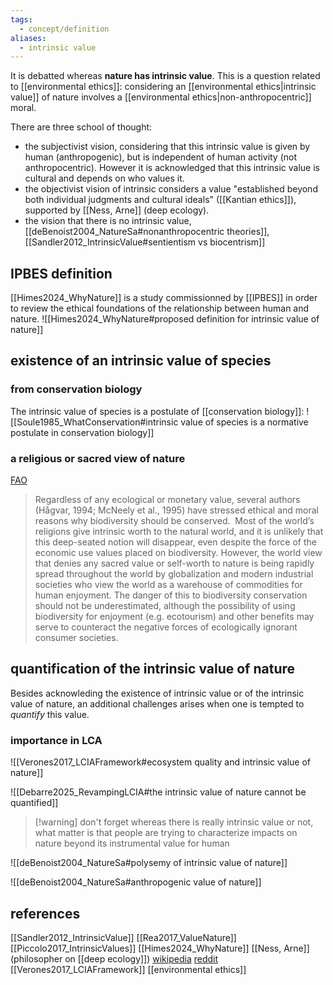 ```yaml
---
tags:
  - concept/definition
aliases:
  - intrinsic value
---
```

It is debatted whereas **nature has intrinsic value**. This is a question related to [[environmental ethics]]: considering an [[environmental ethics|intrinsic value]] of nature involves a [[environmental ethics|non-anthropocentric]] moral.

There are three school of thought:
- the subjectivist vision, considering that this intrinsic value is given by human (anthropogenic), but is independent of human activity (not anthropocentric). However it is acknowledged that this intrinsic value is cultural and depends on who values it.
- the objectivist vision of intrinsic considers a value "established beyond both individual judgments and cultural ideals" ([[Kantian ethics]]), supported by [[Ness, Arne]] (deep ecology).
- the vision that there is no intrinsic value, 
[[deBenoist2004_NatureSa#nonanthropocentric theories]], [[Sandler2012_IntrinsicValue#sentientism vs biocentrism]]
## IPBES definition
[[Himes2024_WhyNature]] is a study commissionned by [[IPBES]] in order to review the ethical foundations of the relationship between human and nature.
![[Himes2024_WhyNature#proposed definition for intrinsic value of nature]]
## existence of an intrinsic value of species
### from conservation biology
The intrinsic value of species is a postulate of [[conservation biology]]: ![[Soule1985_WhatConservation#intrinsic value of species is a normative postulate in conservation biology]]
### a religious or sacred view of nature
[FAO](https://www.fao.org/agriculture/crops/thematic-sitemap/theme/compendium/tools-guidelines/how-to-conserve-soil-biodiversity/en/)
> Regardless of any ecological or monetary value, several authors (Hågvar, 1994; McNeely et al., 1995) have stressed ethical and moral reasons why biodiversity should be conserved.  Most of the world’s religions give intrinsic worth to the natural world, and it is unlikely that this deep-seated notion will disappear, even despite the force of the economic use values placed on biodiversity. However, the world view that denies any sacred value or self-worth to nature is being rapidly spread throughout the world by globalization and modern industrial societies who view the world as a warehouse of commodities for human enjoyment. The danger of this to biodiversity conservation should not be underestimated, although the possibility of using biodiversity for enjoyment (e.g. ecotourism) and other benefits may serve to counteract the negative forces of ecologically ignorant consumer societies.
## quantification of the intrinsic value of nature
Besides acknowleding the existence of intrinsic value or of the intrinsic value of nature, an additional challenges arises when one is tempted to *quantify* this value.
### importance in LCA
![[Verones2017_LCIAFramework#ecosystem quality and intrinsic value of nature]]

![[Debarre2025_RevampingLCIA#the intrinsic value of nature cannot be quantified]]

>[!warning] don't forget
>whereas there is really intrinsic value or not, what matter is that people are trying to characterize impacts on nature beyond its instrumental value for human

![[deBenoist2004_NatureSa#polysemy of intrinsic value of nature]]

![[deBenoist2004_NatureSa#anthropogenic value of nature]]

## references
[[Sandler2012_IntrinsicValue]]
[[Rea2017_ValueNature]]
[[Piccolo2017_IntrinsicValues]]
[[Himes2024_WhyNature]]
[[Ness, Arne]] (philosopher on [[deep ecology]])
[wikipedia](https://en.wikipedia.org/wiki/Intrinsic_value_(ethics)#Total_intrinsic_value)
[reddit](https://www.reddit.com/r/askphilosophy/comments/1416hlc/how_could_there_ever_been_such_a_thing_as_an/)
[[Verones2017_LCIAFramework]]
[[environmental ethics]]